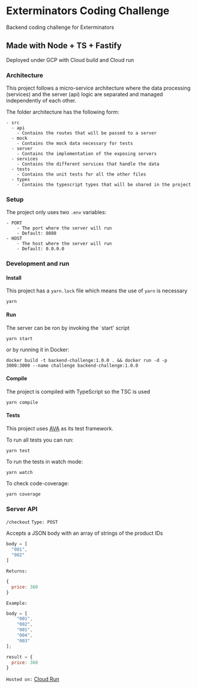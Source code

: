 # Exterminators Coding Challenge
Backend coding challenge for Exterminators

## Made with Node + TS + Fastify
Deployed under GCP with Cloud build and Cloud run

### Architecture
This project follows a micro-service architecture where the data processing
(services) and the server (api) logic are separated and managed independently of each other.

The folder architecture has the following form:

```text
- src
  - api
    - Contains the routes that will be passed to a server
  - mock
    - Contains the mock data necessary for tests
  - server
    - Contains the implementation of the exposing servers
  - services
    - Contains the different services that handle the data
  - tests
    - Contains the unit tests for all the other files
  - types
    - Contains the typescript types that will be shared in the project
```

### Setup
The project only uses two `.env` variables:

```text
- PORT
    - The port where the server will run
    - Default: 8080
- HOST
    - The host where the server will run
    - Default: 0.0.0.0
```

### Development and run
#### Install
This project has a `yarn.lock` file which means the use of `yarn` is necessary

```text
yarn
```

#### Run
The server can be ron by invoking the `start' script

```text
yarn start
```

or by running it in Docker:

```text
docker build -t backend-challenge:1.0.0 . && docker run -d -p 3000:3000 --name challenge backend-challenge:1.0.0
```

#### Compile
The project is compiled with TypeScript so the TSC is used

```text
yarn compile
```

#### Tests
This project uses [AVA](https://github.com/avajs/ava) as its test framework.

To run all tests you can run:

```text
yarn test
```

To run the tests in watch mode:

```text
yarn watch
```

To check code-coverage:

```text
yarn coverage
```

### Server API

`/checkout` `Type: POST`

Accepts a JSON body with an array of strings of the product IDs

```js
body = [
  "001",
  "002"
]
```

`Returns:`

```js
{
  price: 360
}
```

`Example:`

```js
body = [
    "001",
    "002",
    "001",
    "004",
    "003"
];

result = {
  price: 360
}
```

`Hosted on:` [Cloud Run](https://server-exterminators-3tjgunuy5a-ew.a.run.app/checkout)
